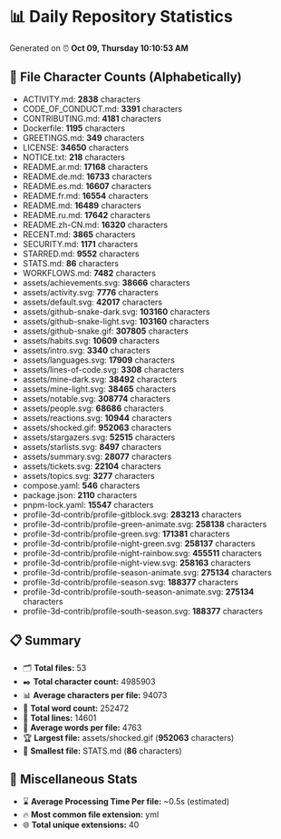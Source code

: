 # 📊 Daily Repository Statistics
Generated on ⏰ **Oct 09, Thursday 10:10:53 AM**

## 📂 File Character Counts (Alphabetically)
- ACTIVITY.md: **2838** characters
- CODE_OF_CONDUCT.md: **3391** characters
- CONTRIBUTING.md: **4181** characters
- Dockerfile: **1195** characters
- GREETINGS.md: **349** characters
- LICENSE: **34650** characters
- NOTICE.txt: **218** characters
- README.ar.md: **17168** characters
- README.de.md: **16733** characters
- README.es.md: **16607** characters
- README.fr.md: **16554** characters
- README.md: **16489** characters
- README.ru.md: **17642** characters
- README.zh-CN.md: **16320** characters
- RECENT.md: **3865** characters
- SECURITY.md: **1171** characters
- STARRED.md: **9552** characters
- STATS.md: **86** characters
- WORKFLOWS.md: **7482** characters
- assets/achievements.svg: **38666** characters
- assets/activity.svg: **7776** characters
- assets/default.svg: **42017** characters
- assets/github-snake-dark.svg: **103160** characters
- assets/github-snake-light.svg: **103160** characters
- assets/github-snake.gif: **307805** characters
- assets/habits.svg: **10609** characters
- assets/intro.svg: **3340** characters
- assets/languages.svg: **17909** characters
- assets/lines-of-code.svg: **3308** characters
- assets/mine-dark.svg: **38492** characters
- assets/mine-light.svg: **38465** characters
- assets/notable.svg: **308774** characters
- assets/people.svg: **68686** characters
- assets/reactions.svg: **10944** characters
- assets/shocked.gif: **952063** characters
- assets/stargazers.svg: **52515** characters
- assets/starlists.svg: **8497** characters
- assets/summary.svg: **28077** characters
- assets/tickets.svg: **22104** characters
- assets/topics.svg: **3277** characters
- compose.yaml: **546** characters
- package.json: **2110** characters
- pnpm-lock.yaml: **15547** characters
- profile-3d-contrib/profile-gitblock.svg: **283213** characters
- profile-3d-contrib/profile-green-animate.svg: **258138** characters
- profile-3d-contrib/profile-green.svg: **171381** characters
- profile-3d-contrib/profile-night-green.svg: **258137** characters
- profile-3d-contrib/profile-night-rainbow.svg: **455511** characters
- profile-3d-contrib/profile-night-view.svg: **258163** characters
- profile-3d-contrib/profile-season-animate.svg: **275134** characters
- profile-3d-contrib/profile-season.svg: **188377** characters
- profile-3d-contrib/profile-south-season-animate.svg: **275134** characters
- profile-3d-contrib/profile-south-season.svg: **188377** characters

## 📋 Summary
- 🗂️ **Total files:** 53
- ✒️ **Total character count:** 4985903
- 📊 **Average characters per file:** 94073
- 📝 **Total word count:** 252472
- 🧾 **Total lines:** 14601
- 📐 **Average words per file:** 4763
- 🏆 **Largest file:** assets/shocked.gif (**952063** characters)
- 🥉 **Smallest file:** STATS.md (**86** characters)

## 🌟 Miscellaneous Stats
- ⌛ **Average Processing Time Per file:** ~0.5s (estimated)
- 🔥 **Most common file extension:** yml
- 🌐 **Total unique extensions:** 40
